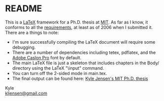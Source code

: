 # README

This is a [LaTeX](http://www.latex-project.org/) framework for a Ph.D. thesis at [MIT](http://web.mit.edu).  As far as I know, it conforms to all the [requirements](http://libraries.mit.edu/archives/thesis-specs/), at least as of 2006 when I submitted it.  There are a things to note:

* I'm sure successfully compiling the LaTeX document will require some debugging.
* There are a number of dependencies including tetex, pdflatex, and the [Adobe Caslon Pro](http://en.wikipedia.org/wiki/Caslon) font by default.
* The main LaTeX file is just a skeleton that includes chapters in the Body/ directory using the LaTeX "\input" command.
* You can turn off the 2-sided mode in main.tex.
* The final output can be found here: [Kyle Jensen's MIT Ph.D. thesis](http://cloud.github.com/downloads/kljensen/mit-phd-thesis/kljensen-mit-phd-thesis.pdf)

Kyle  
[kljensen@gmail.com](kljensen@gmail.com)